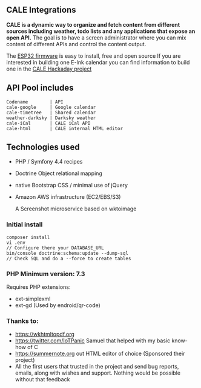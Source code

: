 ## CALE Integrations

**CALE is a dynamic way to organize and fetch content from different sources including weather, todo lists and any applications that expose an open API.**
The goal is to have a screen administrator where you can mix content of different APIs and control the content output. 

The [ESP32 firmware](https://github.com/martinberlin/eink-calendar/tree/cale) is easy to install, free and open source
If you are interested in building one E-Ink calendar you can find information to build one in the
[CALE Hackaday project](https://hackaday.io/project/169086)

## API Pool includes

    Codename        | API
    cale-google     | Google calendar
    cale-timetree   | Shared calendar
    weather-darksky | Darksky weather
    cale-iCal       | CALE iCal API
    cale-html       | CALE internal HTML editor
    

## Technologies used

- PHP / Symfony 4.4 recipes 
- Doctrine Object relational mapping
- native Bootstrap CSS / minimal use of jQuery 
- Amazon AWS infrastructure (EC2/EBS/S3)


     A Screenshot microservice based on wk<html>toimage

### Initial install 

    composer install 
    vi .env
    // Configure there your DATABASE_URL
    bin/console doctrine:schema:update --dump-sql
    // Check SQL and do a --force to create tables
    
### PHP Minimum version: 7.3

Requires PHP extensions:

- ext-simplexml
- ext-gd (Used by endroid/qr-code)
    
### Thanks to:

- https://wkhtmltopdf.org
- https://twitter.com/IoTPanic Samuel that helped with my basic know-how of C
- https://summernote.org out HTML editor of choice (Sponsored their project)
- All the first users that trusted in the project and send bug reports, emails, along with wishes and support. 
Nothing would be possible without that feedback 
